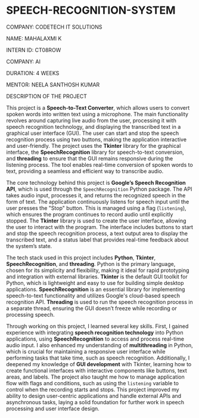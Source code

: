 # SPEECH-RECOGNITION-SYSTEM
COMPANY: CODETECH IT SOLUTIONS

NAME: MAHALAXMI K

INTERN ID: CT08ROW

COMPANY: AI

DURATION: 4 WEEKS

MENTOR: NEELA SANTHOSH KUMAR

DESCRIPTION OF THE PROJECT

This project is a **Speech-to-Text Converter**, which allows users to convert spoken words into written text using a microphone. The main functionality revolves around capturing live audio from the user, processing it with speech recognition technology, and displaying the transcribed text in a graphical user interface (GUI). The user can start and stop the speech recognition process using two buttons, making the application interactive and user-friendly. The project uses the **Tkinter** library for the graphical interface, the **SpeechRecognition** library for speech-to-text conversion, and **threading** to ensure that the GUI remains responsive during the listening process. The tool enables real-time conversion of spoken words to text, providing a seamless and efficient way to transcribe audio.

The core technology behind this project is **Google’s Speech Recognition API**, which is used through the `SpeechRecognition` Python package. The API takes audio input, processes it, and returns the recognized speech in the form of text. The application continuously listens for speech input until the user presses the "Stop" button. This is managed using a flag (`listening`), which ensures the program continues to record audio until explicitly stopped. The **Tkinter** library is used to create the user interface, allowing the user to interact with the program. The interface includes buttons to start and stop the speech recognition process, a text output area to display the transcribed text, and a status label that provides real-time feedback about the system’s state.

The tech stack used in this project includes **Python**, **Tkinter**, **SpeechRecognition**, and **threading**. Python is the primary language, chosen for its simplicity and flexibility, making it ideal for rapid prototyping and integration with external libraries. **Tkinter** is the default GUI toolkit for Python, which is lightweight and easy to use for building simple desktop applications. **SpeechRecognition** is an essential library for implementing speech-to-text functionality and utilizes Google's cloud-based speech recognition API. **Threading** is used to run the speech recognition process in a separate thread, ensuring the GUI doesn’t freeze while recording or processing speech.

Through working on this project, I learned several key skills. First, I gained experience with integrating **speech recognition technology** into Python applications, using **SpeechRecognition** to access and process real-time audio input. I also enhanced my understanding of **multithreading** in Python, which is crucial for maintaining a responsive user interface while performing tasks that take time, such as speech recognition. Additionally, I deepened my knowledge of **GUI development** with Tkinter, learning how to create functional interfaces with interactive components like buttons, text areas, and labels. The project also taught me how to manage application flow with flags and conditions, such as using the `listening` variable to control when the recording starts and stops. This project improved my ability to design user-centric applications and handle external APIs and asynchronous tasks, laying a solid foundation for further work in speech processing and user interface design.
